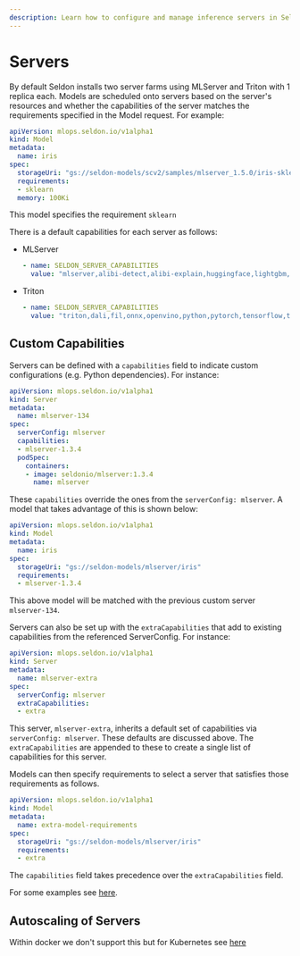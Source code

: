 ```yaml
---
description: Learn how to configure and manage inference servers in Seldon Core 2, including MLServer and Triton server farms, model scheduling, and capability management.
---
```


# Servers

By default Seldon installs two server farms using MLServer and Triton with 1 replica each. Models
are scheduled onto servers based on the server's resources and whether the capabilities of the server
matches the requirements specified in the Model request. For example:

```yaml
apiVersion: mlops.seldon.io/v1alpha1
kind: Model
metadata:
  name: iris
spec:
  storageUri: "gs://seldon-models/scv2/samples/mlserver_1.5.0/iris-sklearn"
  requirements:
  - sklearn
  memory: 100Ki
```

This model specifies the requirement `sklearn`

There is a default capabilities for each server as follows:

* MLServer
  ```yaml
  - name: SELDON_SERVER_CAPABILITIES
    value: "mlserver,alibi-detect,alibi-explain,huggingface,lightgbm,mlflow,python,sklearn,spark-mlib,xgboost"
  ```
* Triton
  ```yaml
  - name: SELDON_SERVER_CAPABILITIES
    value: "triton,dali,fil,onnx,openvino,python,pytorch,tensorflow,tensorrt"
  ```

## Custom Capabilities
Servers can be defined with a `capabilities` field to indicate custom configurations (e.g. Python dependencies). For instance:

```yaml
apiVersion: mlops.seldon.io/v1alpha1
kind: Server
metadata:
  name: mlserver-134
spec:
  serverConfig: mlserver
  capabilities:
  - mlserver-1.3.4
  podSpec:
    containers:
    - image: seldonio/mlserver:1.3.4
      name: mlserver
```

These `capabilities` override the ones from the `serverConfig: mlserver`. A model that takes advantage of this is shown below:

```yaml
apiVersion: mlops.seldon.io/v1alpha1
kind: Model
metadata:
  name: iris
spec:
  storageUri: "gs://seldon-models/mlserver/iris"
  requirements:
  - mlserver-1.3.4
```

This above model will be matched with the previous custom server `mlserver-134`.

Servers can also be set up with the `extraCapabilities` that add to existing capabilities from the referenced ServerConfig. For instance:

```yaml
apiVersion: mlops.seldon.io/v1alpha1
kind: Server
metadata:
  name: mlserver-extra
spec:
  serverConfig: mlserver
  extraCapabilities:
  - extra
```
This server, `mlserver-extra`, inherits a default set of capabilities via `serverConfig: mlserver`.
These defaults are discussed above.
The `extraCapabilities` are appended to these to create a single list of capabilities for this server.

Models can then specify requirements to select a server that satisfies those requirements as follows.
```yaml
apiVersion: mlops.seldon.io/v1alpha1
kind: Model
metadata:
  name: extra-model-requirements
spec:
  storageUri: "gs://seldon-models/mlserver/iris"
  requirements:
  - extra
```

The `capabilities` field takes precedence over the `extraCapabilities` field.

For some examples see [here](examples/custom-servers.md).


## Autoscaling of Servers

Within docker we don't support this but for Kubernetes see [here](kubernetes/autoscaling/README.md)

